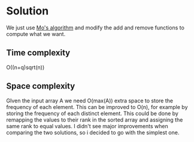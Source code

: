 # Solution

We just use [Mo's algorithm](https://blog.anudeep2011.com/mos-algorithm/) and modify the add and remove functions to compute what we want.


## Time complexity

O((n+q)sqrt(n))

## Space complexity

GIven the input array A we need O(max(A)) extra space to store the frequency of each element. This can be improved to O(n), for example by storing the frequency  of each distinct element. This could be done by remapping the values to their rank in the sorted array and assigning the same rank to equal values. I didn't see major improvements when comparing the two solutions, so i decided to go with the simplest one.
